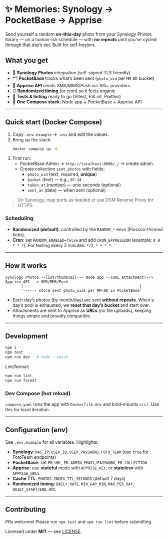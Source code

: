 # ✨ Memories: Synology → PocketBase → Apprise

Send yourself a random **on-this-day** photo from your Synology Photos library — on a human-ish schedule — with **no repeats** until you’ve cycled through that day’s set. Built for self-hosters.

## What you get
- 🔌 **Synology Photos** integration (self-signed TLS friendly)
- 🗂️ **PocketBase** tracks what’s been sent (`photo_uid` per `MM-DD` bucket)
- 📣 **Apprise API** sends SMS/MMS/Push via 100+ providers
- ⏰ **Randomized timing** (or cron) so it feels organic
- 🧪 **Tests & linting** ready to go (Vitest, ESLint, Prettier)
- 🐳 **One Compose stack**: Node app + PocketBase + Apprise API

---

## Quick start (Docker Compose)

1) Copy `.env.example` → `.env` and edit the values.
2) Bring up the stack:
   ```bash
   docker compose up -d
   ```
3) First run:
   - PocketBase Admin → `http://localhost:8090/_/` → create admin.
   - Create collection `sent_photos` with fields:
     - `photo_uid` (text, required, **unique**)
     - `bucket` (text) — e.g., `07-14`
     - `taken_at` (number) — unix seconds (optional)
     - `sent_at` (date) — when sent (optional)

> On Synology, map ports as needed or use DSM Reverse Proxy for HTTPS.

### Scheduling
- **Randomized (default)**: controlled by the `RANDOM_*` envs (Poisson-thinned ticks).
- **Cron**: set `RANDOM_ENABLED=false` and add `CRON_EXPRESSION` (example: `0 8 * * *`). For testing every 2 minutes: `*/2 * * * *`.

---

## How it works

```
Synology Photos --list/thumbnail--> Node app --(URL attachment)--> Apprise API --> SMS/MMS/Push
       |                                                    |
       '------ store sent photo_uids per MM-DD in PocketBase'
```

- Each day’s photos (by month/day) are sent **without repeats**. When a day’s pool is exhausted, we **reset that day’s bucket** and start over.
- Attachments are sent to Apprise as **URLs** (no file uploads), keeping things simple and broadly compatible.

---

## Development

```bash
npm i
npm test
npm run dev   # node --watch
```
Lint/format:
```bash
npm run lint
npm run format
```

### Dev Compose (hot reload)
`compose.yaml` runs the app with `Dockerfile.dev` and bind-mounts `src/`. Use this for local iteration.

---

## Configuration (env)

See `.env.example` for all variables. Highlights:

- **Synology**: `NAS_IP`, `USER_ID`, `USER_PASSWORD`, `FOTO_TEAM` (use `true` for FotoTeam endpoints)
- **PocketBase**: set `PB_URL`, `PB_ADMIN_EMAIL/PASSWORD`, `PB_COLLECTION`
- **Apprise**: use **stateful** mode with `APPRISE_KEY`, or **stateless** with `APPRISE_URLS`
- **Cache TTL**: `PHOTOS_INDEX_TTL_SECONDS` (default 7 days)
- **Randomized timing**: `DAILY_RATE`, `MIN_GAP_MIN`, `MAX_PER_DAY`, `QUIET_START/END`, etc.

---

## Contributing

PRs welcome! Please run `npm test` and `npm run lint` before submitting.

Licensed under **MIT** — see [LICENSE](./LICENSE).
